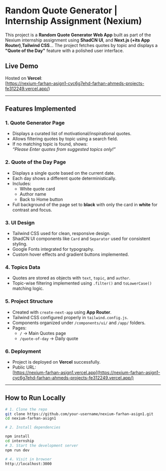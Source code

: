 #  Random Quote Generator | Internship Assignment (Nexium)

This project is a **Random Quote Generator Web App** built as part of the Nexium internship assignment using  **ShadCN UI**, and **Next.js (+its  App Router)**,**Tailwind CSS**... The project fetches quotes by topic and displays a **"Quote of the Day"** feature with a polished user interface.

##  Live Demo

Hosted on **Vercel**:  
 [https://nexium-farhan-asign1-cyc6g7ehd-farhan-ahmeds-projects-fe312249.vercel.app/)

---

##  Features Implemented

### 1.  Quote Generator Page
- Displays a curated list of motivational/inspirational quotes.
- Allows filtering quotes by topic using a search field.
- If no matching topic is found, shows:  
  _“Please Enter quotes from suggested topics only!”_

### 2. Quote of the Day Page
- Displays a single quote based on the current date.
- Each day shows a different quote deterministically.
- Includes:
  - White quote card
  - Author name
  - Back to Home button
- Full background of the page set to **black** with only the card in **white** for contrast and focus.

### 3.  UI Design
- Tailwind CSS used for clean, responsive design.
- ShadCN UI components like `Card` and `Separator` used for consistent styling.
- Google Fonts integrated for typography.
- Custom hover effects and gradient buttons implemented.

### 4.  Topics Data
- Quotes are stored as objects with `text`, `topic`, and `author`.
- Topic-wise filtering implemented using `.filter()` and `toLowerCase()` matching logic.

### 5.  Project Structure
- Created with `create-next-app` using **App Router**.
- Tailwind CSS configured properly in `tailwind.config.js`.
- Components organized under `/components/ui/` and `/app/` folders.
- Pages:
  - `/` → Main Quotes page
  - `/quote-of-day` → Daily quote

### 6.  Deployment
- Project is deployed on **Vercel** successfully.
- Public URL:  
  [https://nexium-farhan-asign1.vercel.app](https://nexium-farhan-asign1-cyc6g7ehd-farhan-ahmeds-projects-fe312249.vercel.app/)

---

##  How to Run Locally

```bash
# 1. Clone the repo
git clone https://github.com/your-username/nexium-farhan-asign1.git
cd nexium-farhan-asign1

# 2. Install dependencies

npm install
cd internship
# 3. Start the development server
npm run dev

# 4. Visit in browser
http://localhost:3000
